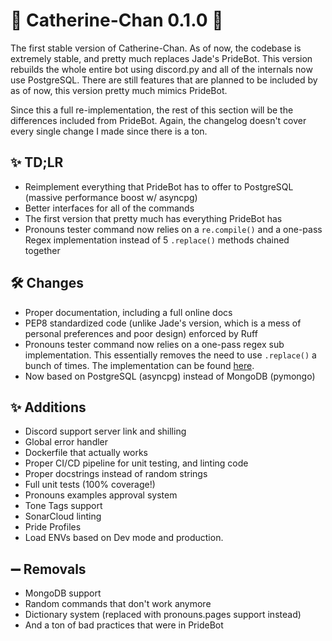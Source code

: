 # :tada: Catherine-Chan 0.1.0 :tada:

The first stable version of Catherine-Chan. As of now, the codebase is extremely stable, and pretty much replaces Jade's PrideBot. This version rebuilds the whole entire bot using discord.py and all of the internals now use PostgreSQL. There are still features that are planned to be included by as of now, this version pretty much mimics PrideBot.

Since this a full re-implementation, the rest of this section will be the differences included from PrideBot. Again, the changelog doesn't cover every single change I made since there is a ton.

## ✨ TD;LR

- Reimplement everything that PrideBot has to offer to PostgreSQL (massive performance boost w/ asyncpg)
- Better interfaces for all of the commands
- The first version that pretty much has everything PrideBot has
- Pronouns tester command now relies on a `re.compile()` and a one-pass Regex implementation instead of 5 `.replace()` methods chained together

## 🛠️ Changes

- Proper documentation, including a full online docs
- PEP8 standardized code (unlike Jade's version, which is a mess of personal preferences and poor design) enforced by Ruff
- Pronouns tester command now relies on a one-pass regex sub implementation. This essentially removes the need to use `.replace()` a bunch of times. The implementation can be found [here](https://github.com/No767/Catherine-Chan/blob/main/bot/libs/cog_utils/pronouns/__init__.py#L48-L50).
- Now based on PostgreSQL (asyncpg) instead of MongoDB (pymongo)

## ✨ Additions

- Discord support server link and shilling
- Global error handler
- Dockerfile that actually works
- Proper CI/CD pipeline for unit testing, and linting code
- Proper docstrings instead of random strings
- Full unit tests (100% coverage!)
- Pronouns examples approval system
- Tone Tags support
- SonarCloud linting
- Pride Profiles
- Load ENVs based on Dev mode and production.

## ➖ Removals

- MongoDB support
- Random commands that don't work anymore
- Dictionary system (replaced with pronouns.pages support instead)
- And a ton of bad practices that were in PrideBot
